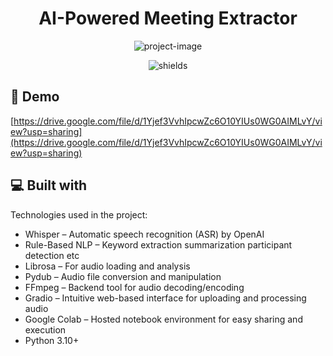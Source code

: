 <h1 align="center" id="title">AI-Powered Meeting Extractor</h1>

<p align="center"><img src="https://socialify.git.ci/deshmukh-viraj/AI-Powered-Meeting-Extractor/image?custom_description=An+intelligent+tool+that+automatically+transcribes+meeting+audio%2C+extracts+key+insights+like+action+items%2C+decisions%2C+participants%2C+and+generates+a+professional+follow-up+email+&amp;description=1&amp;font=Inter&amp;name=1&amp;owner=1&amp;pattern=Signal&amp;theme=Light" alt="project-image"></p>

<p align="center"><img src="https://img.shields.io/badge/Python-3.10-bluelogo%3Dpython%26logoColor%3Dwhite)" alt="shields"></p>

<h2>🚀 Demo</h2>

[https://drive.google.com/file/d/1Yjef3VvhIpcwZc6O10YIUs0WG0AIMLvY/view?usp=sharing](https://drive.google.com/file/d/1Yjef3VvhIpcwZc6O10YIUs0WG0AIMLvY/view?usp=sharing)

  
  
<h2>💻 Built with</h2>

Technologies used in the project:

*   Whisper – Automatic speech recognition (ASR) by OpenAI
*   Rule-Based NLP – Keyword extraction summarization participant detection etc
*   Librosa – For audio loading and analysis
*   Pydub – Audio file conversion and manipulation
*   FFmpeg – Backend tool for audio decoding/encoding
*   Gradio – Intuitive web-based interface for uploading and processing audio
*   Google Colab – Hosted notebook environment for easy sharing and execution
*   Python 3.10+
